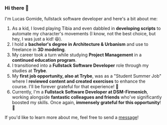 ### Hi there 👋

I'm Lucas Gomide, fullstack software developer and here's a bit about me:

1. As a kid, I loved playing Tibia and even dabbled in **developing scripts** to automate my character's movements (I know, not the best choice, but hey, I was just a kid! 😆).
2. I hold a **bachelor's degree in Architecture & Urbanism** and use to freelance in **3D modeling**.
3. My career took a turn while studying **Project Management** in a **continued education program**.
4. I transitioned into a **Fullstack Software Developer** role through my studies at **Trybe**.
5. My **first job opportunity, also at Trybe**, was as a "Student Summer Job" where I **reviewed content and created exercises** to enhance the course. I'll be forever grateful for that experience! 💚
6. Currently, I'm a **Fullstack Software Developer at DSM-Firmenich**, working alongside **fantastic colleagues and friends** who've significantly boosted my skills. Once again, **immensely grateful for this opportunity**! 💚

If you'd like to learn more about me, feel free to send a <a href="https://www.linkedin.com/in/lucassgomide/?locale=en_US" target="_blank">message</a>!

